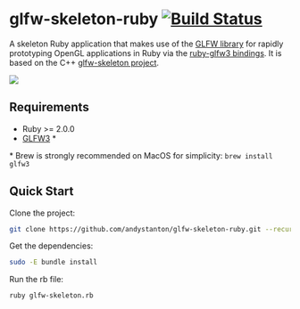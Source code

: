 # glfw-skeleton-ruby [![Build Status](https://travis-ci.org/andystanton/glfw-skeleton-ruby.png?branch=master)](https://travis-ci.org/andystanton/glfw-skeleton-ruby)

A skeleton Ruby application that makes use of the [GLFW library](http://www.glfw.org) for rapidly prototyping OpenGL applications in Ruby via the [ruby-glfw3 bindings](https://github.com/nilium/ruby-glfw3). It is based on the C++ [glfw-skeleton project](https://github.com/andystanton/glfw-skeleton).

![](http://andystanton.github.io/glfw-skeleton/images/content/1.0-ruby/glfw-skeleton.png)


## Requirements

 * Ruby >= 2.0.0
 * [GLFW3](http://www.glfw.org/download.html) *


\* Brew is strongly recommended on MacOS for simplicity: ```brew install glfw3```


## Quick Start

Clone the project:

```sh
git clone https://github.com/andystanton/glfw-skeleton-ruby.git --recursive && cd glfw-skeleton-ruby
```

Get the dependencies:

```sh
sudo -E bundle install
```

Run the rb file:

```sh
ruby glfw-skeleton.rb
```
